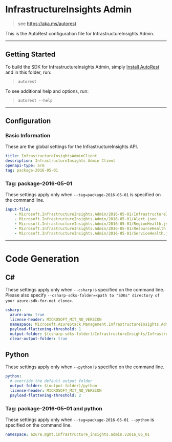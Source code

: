 # InfrastructureInsights Admin
    
> see https://aka.ms/autorest

This is the AutoRest configuration file for InfrastructureInsights Admin.

---
## Getting Started 
To build the SDK for InfrastructureInsights Admin, simply [Install AutoRest](https://aka.ms/autorest/install) and in this folder, run:

> `autorest`

To see additional help and options, run:

> `autorest --help`
---

## Configuration

### Basic Information 
These are the global settings for the InfrastructureInsights API.

``` yaml
title: InfrastructureInsightsAdminClient
description: InfrastructureInsights Admin Client
openapi-type: arm
tag: package-2016-05-01
```

### Tag: package-2016-05-01

These settings apply only when `--tag=package-2016-05-01` is specified on the command line.

``` yaml $(tag) == 'package-2016-05-01'
input-file:
    - Microsoft.InfrastructureInsights.Admin/2016-05-01/InfrastructureInsights.json
    - Microsoft.InfrastructureInsights.Admin/2016-05-01/Alert.json
    - Microsoft.InfrastructureInsights.Admin/2016-05-01/RegionHealth.json
    - Microsoft.InfrastructureInsights.Admin/2016-05-01/ResourceHealth.json
    - Microsoft.InfrastructureInsights.Admin/2016-05-01/ServiceHealth.json
```

---
# Code Generation

## C# 

These settings apply only when `--csharp` is specified on the command line.
Please also specify `--csharp-sdks-folder=<path to "SDKs" directory of your azure-sdk-for-net clone>`.

``` yaml $(csharp)
csharp:
  azure-arm: true
  license-header: MICROSOFT_MIT_NO_VERSION
  namespace: Microsoft.AzureStack.Management.InfrastructureInsights.Admin
  payload-flattening-threshold: 1
  output-folder: $(csharp-sdks-folder)/InfrastructureInsights/InfrastructureInsights.Admin/Generated
  clear-output-folder: true
```

## Python

These settings apply only when `--python` is specified on the command line.

``` yaml $(python)
python:
  # override the default output folder
  output-folder: $(output-folder)/python
  license-header: MICROSOFT_MIT_NO_VERSION
  payload-flattening-threshold: 2
```

### Tag: package-2016-05-01 and python

These settings apply only when `--tag=package-2016-05-01 --python` is specified on the command line.

``` yaml $(tag) == 'package-2016-05-01' && $(python)
namespace: azure.mgmt.infrastructure_insights.admin.v2016_05_01
```
